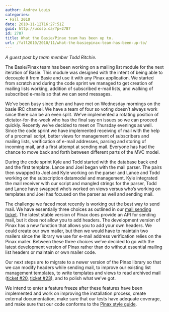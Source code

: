 ```yaml
---
author: Andrew Louis
categories:
- Fall 2010
date: 2010-11-12T16:27:51Z
guid: http://ucosp.ca/?p=2787
id: 2787
title: What the Basie/Pinax team has been up to.
url: /fall2010/2010/11/what-the-basiepinax-team-has-been-up-to/
---
```


_A guest post by team member Todd Ritchie._

The Basie/Pinax team has been working on a mailing list module for the next iteration of Basie. This module was designed with the intent of being able to decouple it from Basie and use it with any Pinax application. We started from scratch and during the code sprint we managed to get creation of mailing lists working, addition of subscribed e-mail lists, and walking of subscribed e-mails so that we can send messages.

We’ve been busy since then and have met on Wednesday mornings on the basie IRC channel. We have a team of four so voting doesn’t always work since there can be an even split. We’ve implemented a rotating position of dictator-for-the-week who has the final say on issues so we can proceed quickly. Recently we’ve decided to meet on Thursday evenings as well. Since the code sprint we have implemented receiving of mail with the help of a procmail script, better views for management of subscribers and mailing lists, verification of e-mail addresses, parsing and storing of incoming mail, and a first attempt at sending mail. Everyone has had the chance to move back and forth between different parts of the MVC model.

During the code sprint Kyle and Todd started with the database back end and the first template. Lance and Joel began with the mail parser. The pairs then swapped to Joel and Kyle working on the parser and Lance and Todd working on the subscription datamodel and management. Kyle integrated the mail receiver with our script and mangled strings for the parser, Todd and Lance have swapped who’s worked on views versus who’s working on templates and Joel has focused on the parser as well and sending mail.

The challenge we faced most recently is working out the best way to send mail. We have essentially three choices as outlined in our [mail sending ticket](https://bitbucket.org/basie/mailrelay/issue/19/create-send-methods-for-listmessage-and). The latest stable version of Pinax does provide an API for sending mail, but it does not allow you to add headers. The development version of Pinax has a new function that allows you to add your own headers. We could create our own mailer, but then we would have to maintain two mailers since the library we use for e-mail address verification relies on the Pinax mailer. Between these three choices we’ve decided to go with the latest development version of Pinax rather than do without essential mailing list headers or maintain or own mailer code.

Our next steps are to migrate to a newer version of the Pinax library so that we can modify headers while sending mail, to improve our existing list management templates, to write templates and views to read archived mail ([ticket #20](https://bitbucket.org/basie/mailrelay/issue/20/create-views-for-accessing-archived-email), [ticket #23](https://bitbucket.org/basie/mailrelay/issue/23/create-templates-for-accessing-archived)), and to polish what we’ve got.

We intend to enter a feature freeze after these features have been implemented and work on improving the installation process, create external documentation, make sure that our tests have adequate coverage, and make sure that our code conforms to the [Pinax style guide](http://pinaxproject.com/docs/dev/contributing.html#coding-style).